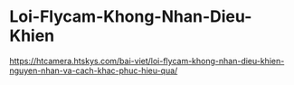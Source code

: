 # Loi-Flycam-Khong-Nhan-Dieu-Khien
https://htcamera.htskys.com/bai-viet/loi-flycam-khong-nhan-dieu-khien-nguyen-nhan-va-cach-khac-phuc-hieu-qua/
